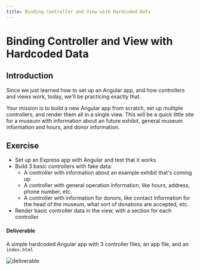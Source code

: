 ```yaml
---
title: Binding Controller and View with Hardcoded Data
---
```


# Binding Controller and View with Hardcoded Data

## Introduction

Since we just learned how to set up an Angular app, and how controllers and views work, today, we'll be practicing exactly that.

Your mission is to build a new Angular app from scratch, set up multiple controllers, and render them all in a single view. This will be a quick little site for a museum with information about an future exhibit, general museum information and hours, and donor information.

## Exercise

- Set up an Express app with Angular and test that it works
- Build 3 basic controllers with fake data:
  + A controller with information about an example exhibit that's coming up
  + A controller with general operation information, like hours, address, phone number, etc.
  + A controller with information for donors, like contact information for the head of the museum, what sort of donations are accepted, etc.
- Render basic controller data in the view, with a section for each controller


#### Deliverable

A simple hardcoded Angular app with 3 controller files, an app file, and an `index.html`

![deliverable](https://cloud.githubusercontent.com/assets/25366/9002041/f942dad0-3713-11e5-838f-8670fd50c5cd.png)
